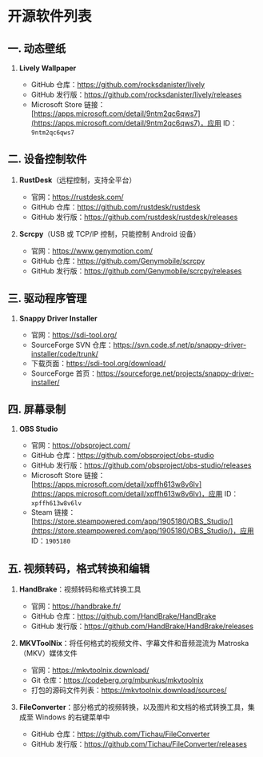 # 开源软件列表

## 一. 动态壁纸

  1. **Lively Wallpaper**
     
     - GitHub 仓库：https://github.com/rocksdanister/lively
     - GitHub 发行版：https://github.com/rocksdanister/lively/releases
     - Microsoft Store 链接：[https://apps.microsoft.com/detail/9ntm2qc6qws7](https://apps.microsoft.com/detail/9ntm2qc6qws7)，应用 ID：`9ntm2qc6qws7`

## 二. 设备控制软件

  1. **RustDesk**（远程控制，支持全平台）
     
     - 官网：https://rustdesk.com/
     - GitHub 仓库：https://github.com/rustdesk/rustdesk
     - GitHub 发行版：https://github.com/rustdesk/rustdesk/releases

  2. **Scrcpy**（USB 或 TCP/IP 控制，只能控制 Android 设备）
     
     - 官网：https://www.genymotion.com/
     - GitHub 仓库：https://github.com/Genymobile/scrcpy
     - GitHub 发行版：https://github.com/Genymobile/scrcpy/releases


## 三. 驱动程序管理

  1. **Snappy Driver Installer**
     
     - 官网：https://sdi-tool.org/
     - SourceForge SVN 仓库：https://svn.code.sf.net/p/snappy-driver-installer/code/trunk/
     - 下载页面：https://sdi-tool.org/download/
     - SourceForge 首页：https://sourceforge.net/projects/snappy-driver-installer/

## 四. 屏幕录制

  1. **OBS Studio**
     
     - 官网：https://obsproject.com/
     - GitHub 仓库：https://github.com/obsproject/obs-studio
     - GitHub 发行版：https://github.com/obsproject/obs-studio/releases
     - Microsoft Store 链接：[https://apps.microsoft.com/detail/xpffh613w8v6lv](https://apps.microsoft.com/detail/xpffh613w8v6lv)，应用 ID：`xpffh613w8v6lv`
     - Steam 链接：[https://store.steampowered.com/app/1905180/OBS_Studio/](https://store.steampowered.com/app/1905180/OBS_Studio/)，应用 ID：`1905180`


## 五. 视频转码，格式转换和编辑

  1. **HandBrake**：视频转码和格式转换工具

     - 官网：https://handbrake.fr/
     - GitHub 仓库：https://github.com/HandBrake/HandBrake
     - GitHub 发行版：https://github.com/HandBrake/HandBrake/releases

  3. **MKVToolNix**：将任何格式的视频文件、字幕文件和音频混流为 Matroska（MKV）媒体文件

     - 官网：https://mkvtoolnix.download/
     - Git 仓库：https://codeberg.org/mbunkus/mkvtoolnix
     - 打包的源码文件列表：https://mkvtoolnix.download/sources/
       
  4. **FileConverter**：部分格式的视频转换，以及图片和文档的格式转换工具，集成至 Windows 的右键菜单中
     
     - GitHub 仓库：https://github.com/Tichau/FileConverter
     - GitHub 发行版：https://github.com/Tichau/FileConverter/releases
